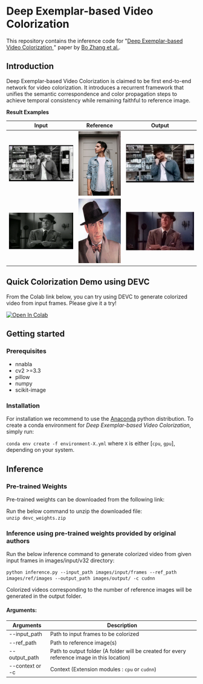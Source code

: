 # Deep Exemplar-based Video Colorization 

This repository contains the inference code for "[Deep Exemplar-based Video Colorization ](https://arxiv.org/abs/1906.09909)" 
paper by [Bo Zhang et al.](https://github.com/zhangmozhe/Deep-Exemplar-based-Video-Colorization).

## Introduction
Deep Exemplar-based Video Colorization is claimed to be first end-to-end network for video colorization. It introduces a recurrent framework that unifies the semantic correspondence and color propagation steps to achieve temporal consistency while remaining faithful to reference image.

__Result Examples__

| Input               | Reference                  | Output |
| :--------------------: | :---------------------: | :---------------------: |
|![](images/examples/mov1.gif) | ![](images/examples/ref1.jpg) | ![](images/examples/out1.gif) | 
|![](images/examples/mov2.gif) | ![](images/examples/ref2.jpg) | ![](images/examples/out2.gif) |

## Quick Colorization Demo using DEVC

From the Colab link below, you can try using DEVC to generate colorized video from input frames. Please give it a try!

[![Open In Colab](https://colab.research.google.com/assets/colab-badge.svg)](https://colab.research.google.com/github/sony/nnabla-examples/blob/master/interactive-demos/deep-exemplar-based-video-colorization.ipynb)

## Getting started

### Prerequisites
* nnabla 
* cv2 >=3.3
* pillow
* numpy
* scikit-image

### Installation

For installation we recommend to use the [Anaconda](https://anaconda.org/) python distribution. To create a conda environment for _Deep Exemplar-based Video Colorization_, simply run:

`conda env create -f environment-X.yml` where `X` is either [`cpu`, `gpu`], depending on your system. 

## Inference

### Pre-trained Weights
Pre-trained weights can be downloaded from the following link:  

Run the below command to unzip the downloaded file:  
`unzip devc_weights.zip`
### Inference using pre-trained weights provided by original authors
Run the below inference command to generate colorized video from given input frames in images/input/v32 directory:

```
python inference.py --input_path images/input/frames --ref_path images/ref/images --output_path images/output/ -c cudnn 
```
Colorized videos corresponding to the number of reference images will be generated in the output folder.    
#### Arguments:  
|Arguments  | Description | 
| --- | --- |  
| --input_path |  Path to input frames to be colorized |   
| --ref_path |  Path to reference image(s)  |
|--output_path |  Path to output folder (A folder will be created for every reference image in this location) | 
|--context or -c |  Context (Extension modules : `cpu` or `cudnn`)  |

